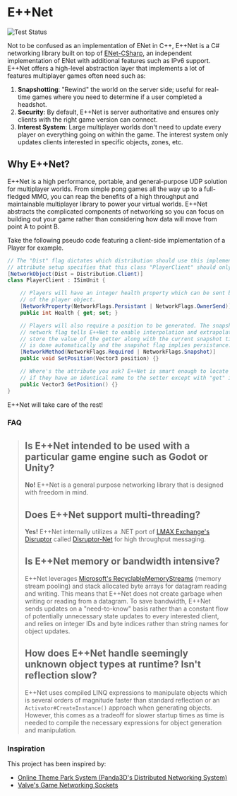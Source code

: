 # E++Net
![Test Status](https://github.com/xMakerx/EppNet/actions/workflows/dotnet.yml/badge.svg)

Not to be confused as an implementation of ENet in C++, E++Net is a C# networking library built on top
of [ENet-CSharp](https://github.com/nxrighthere/ENet-CSharp/), an independent implementation of ENet with additional features
such as IPv6 support. E++Net offers a high-level abstraction layer that implements a lot of features multiplayer games often
need such as:
1. **Snapshotting**: "Rewind" the world on the server side; useful for real-time games where you need to determine if a user completed a headshot.
2. **Security**: By default, E++Net is server authoritative and ensures only clients with the right game version can connect.
3. **Interest System**: Large multiplayer worlds don't need to update every player on everything going on within the game. The interest system only updates clients interested in specific objects, zones, etc.

## Why E++Net?
E++Net is a high performance, portable, and general-purpose UDP solution for multiplayer worlds. From simple pong games all the way up to a full-fledged MMO, you can reap
the benefits of a high throughput and maintainable multiplayer library to power your virtual worlds. E++Net abstracts the complicated components of networking so you
can focus on building out your game rather than considering how data will move from point A to point B.

Take the following pseudo code featuring a client-side implementation of a Player for example.
```csharp
// The "Dist" flag dictates which distribution should use this implementation. The following
// attribute setup specifies that this class "PlayerClient" should only be used on clients.
[NetworkObject(Dist = Distribution.Client)]
class PlayerClient : ISimUnit {

    // Players will have an integer health property which can be sent by the owner
    // of the player object.
    [NetworkProperty(NetworkFlags.Persistant | NetworkFlags.OwnerSend)]
    public int Health { get; set; }

    // Players will also require a position to be generated. The snapshot
    // network flag tells E++Net to enable interpolation and extrapolation, and
    // store the value of the getter along with the current snapshot time. Synchronization
    // is done automatically and the snapshot flag implies persistance. 
    [NetworkMethod(NetworkFlags.Required | NetworkFlags.Snapshot)]
    public void SetPosition(Vector3 position) {}

    // Where's the attribute you ask? E++Net is smart enough to locate getter methods
    // if they have an identical name to the setter except with "get" instead of "set".
    public Vector3 GetPosition() {}
}
```
E++Net will take care of the rest!

### FAQ

> ## Is E++Net intended to be used with a particular game engine such as Godot or Unity?
> **No!** E++Net is a general purpose networking library that is designed with freedom in mind.
>
> ## Does E++Net support multi-threading?
> **Yes!** E++Net internally utilizes a .NET port of [LMAX Exchange's Disruptor](https://github.com/LMAX-Exchange/disruptor) called [Disruptor-Net](https://github.com/disruptor-net/Disruptor-net) for high throughput messaging.
>
> ## Is E++Net memory or bandwidth intensive?
> E++Net leverages [Microsoft's RecyclableMemoryStreams](https://github.com/microsoft/Microsoft.IO.RecyclableMemoryStream) (memory stream pooling) and stack allocated byte arrays for datagram reading and writing.
> This means that E++Net does not create garbage when writing or reading from a datagram. To save bandwidth, E++Net sends updates on a "need-to-know" basis rather than a constant flow of potentially unnecessary
> state updates to every interested client, and relies on integer IDs and byte indices rather than string names for object updates.
>
> ## How does E++Net handle seemingly unknown object types at runtime? Isn't reflection slow?
> E++Net uses compiled LINQ expressions to manipulate objects which is several orders of magnitude faster than standard reflection or an `Activator#CreateInstance()` approach when generating objects. However,
> this comes as a tradeoff for slower startup times as time is needed to compile the necessary expressions for object generation and manipulation.


### Inspiration

This project has been inspired by:
- [Online Theme Park System (Panda3D's Distributed Networking System)](https://docs.panda3d.org/1.10/python/programming/networking/distributed/index)
- [Valve's Game Networking Sockets](https://github.com/ValveSoftware/GameNetworkingSockets)
